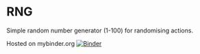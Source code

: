 # RNG

Simple random number generator (1-100) for randomising actions.

Hosted on mybinder.org [![Binder](https://mybinder.org/badge_logo.svg)](https://mybinder.org/v2/gh/Jack-0-0/rng/HEAD?urlpath=%2Fvoila%2Frender%2Frng.ipynb)
